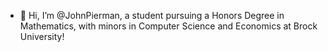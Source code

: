 - 👋 Hi, I’m @JohnPierman, a student pursuing a Honors Degree in Mathematics, with minors in Computer Science and Economics at Brock University!


